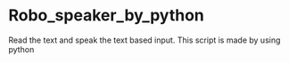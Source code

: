 # Robo_speaker_by_python
Read the text and speak the text based input. This script is made by using python  
